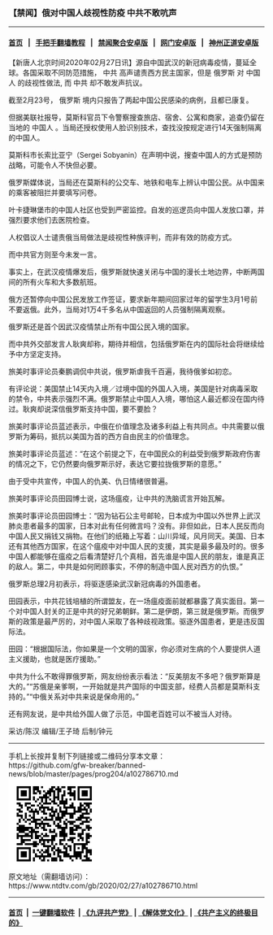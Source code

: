 ### 【禁闻】俄对中国人歧视性防疫 中共不敢吭声
------------------------

#### [首页](https://github.com/gfw-breaker/banned-news/blob/master/README.md) &nbsp;&nbsp;|&nbsp;&nbsp; [手把手翻墙教程](https://github.com/gfw-breaker/guides/wiki) &nbsp;&nbsp;|&nbsp;&nbsp; [禁闻聚合安卓版](https://github.com/gfw-breaker/bn-android) &nbsp;&nbsp;|&nbsp;&nbsp; [网门安卓版](https://github.com/oGate2/oGate) &nbsp;&nbsp;|&nbsp;&nbsp; [神州正道安卓版](https://github.com/SzzdOgate/update) 



<div><div class="post_content" itemprop="articleBody">
 <p>
  【新唐人北京时间2020年02月27日讯】源自中国武汉的新冠病毒疫情，蔓延全球。各国采取不同防范措施，
  <ok href="https://www.ntdtv.com/gb/中共.htm">
   中共
  </ok>
  高声谴责西方民主国家，但是
  <ok href="https://www.ntdtv.com/gb/俄罗斯.htm">
   俄罗斯
  </ok>
  对
  <ok href="https://www.ntdtv.com/gb/中国人.htm">
   中国人
  </ok>
  的歧视性做法, 而
  <ok href="https://www.ntdtv.com/gb/中共.htm">
   中共
  </ok>
  却不敢发声抗议。
 </p>
 <p>
  截至2月23号，
  <ok href="https://www.ntdtv.com/gb/俄罗斯.htm">
   俄罗斯
  </ok>
  境内只报告了两起中国公民感染的病例，且都已康复。
 </p>
 <p>
  但据美联社报导，莫斯科官员下令警察搜查旅店、宿舍、公寓和商家，追查仍留在当地的
  <ok href="https://www.ntdtv.com/gb/中国人.htm">
   中国人
  </ok>
  。当局还授权使用人脸识别技术，查找没按规定进行14天强制隔离的中国人。
 </p>
 <p>
  莫斯科市长索比亚宁（Sergei Sobyanin）在声明中说，搜查中国人的方式是预防战略，可能令人不快但必要。
 </p>
 <p>
  俄罗斯媒体说，当局还在莫斯科的公交车、地铁和电车上辨认中国公民。从中国来的乘客被阻拦并要填写问卷。
 </p>
 <p>
  叶卡捷琳堡市的中国人社区也受到严密监控。自发的巡逻员向中国人发放口罩，并强烈要求他们去医院检查。
 </p>
 <p>
  人权倡议人士谴责俄当局做法是歧视性种族评判，而非有效的防疫方式。
 </p>
 <p>
  而中共官方则至今未发一言。
 </p>
 <p>
  事实上，在武汉疫情爆发后，俄罗斯就快速关闭与中国的漫长土地边界，中断两国间的所有火车和大多数航班。
 </p>
 <p>
  俄方还暂停向中国公民发放工作签证，要求新年期间回家过年的留学生3月1号前不要返俄。此外，当局对1万4千多名从中国返回的人员强制隔离观察。
 </p>
 <p>
  俄罗斯还是首个因武汉疫情禁止所有中国公民入境的国家。
 </p>
 <p>
  而中共外交部发言人耿爽却称，期待并相信，包括俄罗斯在内的国际社会将继续给予中方坚定支持。
 </p>
 <p>
  旅美时事评论员秦鹏调侃中共说，俄罗斯虐我千百遍，我待俄爹如初恋。
 </p>
 <p>
  有评论说：美国禁止14天内入境／过境中国的外国人入境，美国是针对病毒采取的禁令，中共表示强烈不满。俄罗斯禁止中国人入境，哪怕这人最近都没在国内待过。耿爽却说深信俄罗斯支持中国，要不要脸？
 </p>
 <p>
  旅美时事评论员蓝述表示，中俄在价值理念及诸多利益上有共同点。中共需要以俄罗斯为筹码，抵抗以美国为首的西方自由民主的价值理念。
 </p>
 <p>
  旅美时事评论员蓝述：“在这个前提之下，在中国民众的利益受到俄罗斯政府伤害的情况之下，它仍然要向俄罗斯示好，表达它要拉拢俄罗斯的意愿。”
 </p>
 <p>
  由于受中共宣传，中国人的仇美、仇日情绪很普遍。
 </p>
 <p>
  旅美时事评论员田园博士说，这场瘟疫，让中共的洗脑谎言开始瓦解。
 </p>
 <p>
  旅美时事评论员田园博士：“因为钻石公主号邮轮，日本成为中国以外世界上武汉肺炎患者最多的国家，日本对此有任何微言吗？没有。非但如此，日本人民反而向中国人民又捐钱又捐物。在他们的纸箱上写着：山川异域，风月同天。美国、日本还有其他西方国家，在这个瘟疫中对中国人民的支援，其实是最多最及时的。很多中国人都能够在瘟疫之后看清楚好几个真相，首先谁是中国人民的朋友，谁是真正的敌人。第二，中共是如何罔顾事实，不停的制造中国人民对西方的仇恨。”
 </p>
 <p>
  俄罗斯总理2月初表示，将驱逐感染武汉新冠病毒的外国患者。
 </p>
 <p>
  田园表示，中共花钱培植的所谓盟友，在一场瘟疫面前就都暴露了真实面目。第一个对中国人封关的正是中共的好兄弟朝鲜。第二是伊朗，第三就是俄罗斯。而俄罗斯的政策是最严厉的，对中国人采取了各种歧视政策。驱逐外国患者，更是违反国际法。
 </p>
 <p>
  田园：“根据国际法，你如果是一个文明的国家，你必须对生病的个人要提供人道主义援助，也就是医疗援助。”
 </p>
 <p>
  中共为什么不敢得罪俄罗斯，网友纷纷表示看法：“反美朋友不多吧？俄罗斯算是大的。”“苏俄是亲爹啊，一开始就是共产国际的中国支部，经费人员都是莫斯科支持的。”“中俄关系对中共来说是保命用的。”
 </p>
 <p>
  还有网友说，是中共给外国人做了示范，中国老百姓可以不被当人对待。
 </p>
 <p>
  采访/陈汉 编辑/王子琦 后制/钟元
 </p>
 <div class="single_ad">
 </div>
</div>
</div>
<hr/>
手机上长按并复制下列链接或二维码分享本文章：<br/>
https://github.com/gfw-breaker/banned-news/blob/master/pages/prog204/a102786710.md <br/>
<a href='https://github.com/gfw-breaker/banned-news/blob/master/pages/prog204/a102786710.md'><img src='https://github.com/gfw-breaker/banned-news/blob/master/pages/prog204/a102786710.md.png'/></a> <br/>
原文地址（需翻墙访问）：https://www.ntdtv.com/gb/2020/02/27/a102786710.html


------------------------
#### [首页](https://github.com/gfw-breaker/banned-news/blob/master/README.md) &nbsp;|&nbsp; [一键翻墙软件](https://github.com/gfw-breaker/nogfw/blob/master/README.md) &nbsp;| [《九评共产党》](https://github.com/gfw-breaker/9ping.md/blob/master/README.md#九评之一评共产党是什么) | [《解体党文化》](https://github.com/gfw-breaker/jtdwh.md/blob/master/README.md) | [《共产主义的终极目的》](https://github.com/gfw-breaker/gczydzjmd.md/blob/master/README.md)


<img src='http://gfw-breaker.win/banned-news/pages/prog204/a102786710.md' width='0px' height='0px'/>